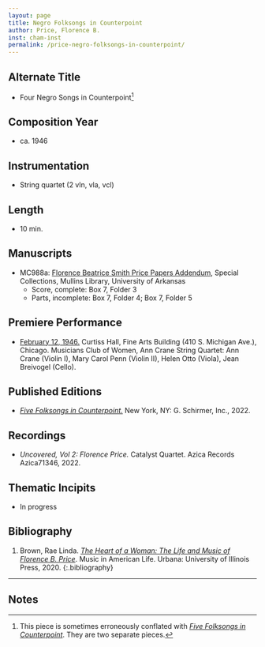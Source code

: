 ```yaml
---
layout: page
title: Negro Folksongs in Counterpoint
author: Price, Florence B.
inst: cham-inst
permalink: /price-negro-folksongs-in-counterpoint/
---
```


## Alternate Title
- Four Negro Songs in Counterpoint[^fn1]

## Composition Year
- ca. 1946

## Instrumentation
- String quartet (2 vln, vla, vcl)

## Length
- 10 min.

## Manuscripts
- MC988a: <a href="https://uark.as.atlas-sys.com/repositories/2/resources/1522" target="_blank">Florence Beatrice Smith Price Papers Addendum</a>, Special Collections, Mullins Library, University of Arkansas
    * Score, complete: Box 7, Folder 3
    * Parts, incomplete: Box 7, Folder 4; Box 7, Folder 5

## Premiere Performance
- <a href="https://digitalcollections.uark.edu/digital/collection/p17212coll3/id/25/" target="_blank">February 12, 1946.</a> Curtiss Hall, Fine Arts Building (410 S. Michigan Ave.), Chicago. Musicians Club of Women, Ann Crane String Quartet: Ann Crane (Violin I), Mary Carol Penn (Violin II), Helen Otto (Viola), Jean Breivogel (Cello).

## Published Editions
- <a href="https://www.wisemusicclassical.com/work/62723/Negro-Folk-Songs-in-Counterpoint/" target="_blank">*Five Folksongs in Counterpoint.*</a> New York, NY: G. Schirmer, Inc., 2022.

## Recordings
- *Uncovered, Vol 2: Florence Price.* Catalyst Quartet. Azica Records Azica71346, 2022.

## Thematic Incipits
- In progress

## Bibliography
1. Brown, Rae Linda. <a href="https://www.worldcat.org/title/1122800180" target="_blank">*The Heart of a Woman: The Life and Music of Florence B. Price*</a>. Music in American Life. Urbana: University of Illinois Press, 2020.
{:.bibliography}

---

## Notes
[^fn1]: This piece is sometimes erroneously conflated with [*Five Folksongs in Counterpoint*](https://dwshadle.github.io/florence-price-catalog/price-five-folksongs-in-counterpoint/). They are two separate pieces.

